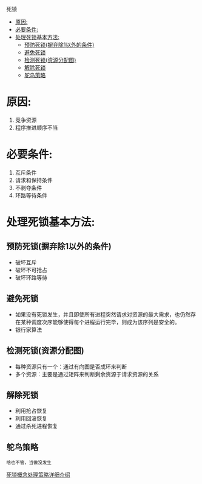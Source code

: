
死锁
<!-- TOC -->

- [原因:](#原因)
- [必要条件:](#必要条件)
- [处理死锁基本方法:](#处理死锁基本方法)
    - [预防死锁(摒弃除1以外的条件)](#预防死锁摒弃除1以外的条件)
    - [避免死锁](#避免死锁)
    - [检测死锁(资源分配图)](#检测死锁资源分配图)
    - [解除死锁](#解除死锁)
    - [鸵鸟策略](#鸵鸟策略)

<!-- /TOC -->
# 原因:

1. 竞争资源
2. 程序推进顺序不当

# 必要条件:

1. 互斥条件
2. 请求和保持条件
3. 不剥夺条件
4. 环路等待条件

# 处理死锁基本方法:

## 预防死锁(摒弃除1以外的条件)
* 破坏互斥
* 破坏不可抢占
* 破坏环路等待
## 避免死锁
* 如果没有死锁发生，并且即使所有进程突然请求对资源的最大需求，也仍然存在某种调度次序能够使得每个进程运行完毕，则成为该序列是安全的。
* 银行家算法
## 检测死锁(资源分配图)
* 每种资源只有一个：通过有向图是否成环来判断
* 多个资源：主要是通过矩阵来判断剩余资源于请求资源的关系
## 解除死锁
* 利用抢占恢复
* 利用回滚恢复
* 通过杀死进程恢复
## 鸵鸟策略
    啥也不管，当做没发生

[死锁概念处理策略详细介绍](https://wizardforcel.gitbooks.io/wangdaokaoyan-os/content/10.html)